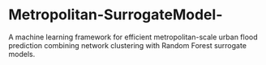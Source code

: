 # Metropolitan-SurrogateModel-
A machine learning framework for efficient metropolitan-scale urban flood prediction combining network clustering with Random Forest surrogate models.
